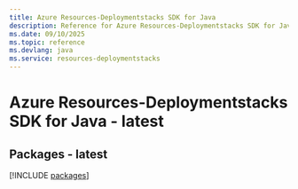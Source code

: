 ```yaml
---
title: Azure Resources-Deploymentstacks SDK for Java
description: Reference for Azure Resources-Deploymentstacks SDK for Java
ms.date: 09/10/2025
ms.topic: reference
ms.devlang: java
ms.service: resources-deploymentstacks
---
```

# Azure Resources-Deploymentstacks SDK for Java - latest
## Packages - latest
[!INCLUDE [packages](resources-deploymentstacks-index.md)]